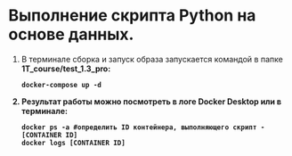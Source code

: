# Выполнение скрипта Python на основе данных.

1. В терминале сборка и запуск образа запускается командой в папке <b>1T_course/test_1.3_pro:
    
    ```docker
    docker-compose up -d
    ```
    
2. Результат работы можно посмотреть в логе Docker Desktop или в терминале:
    
    ```docker
    docker ps -a #определить ID контейнера, выполняющего скрипт - [CONTAINER ID]
    docker logs [CONTAINER ID]
    ```

